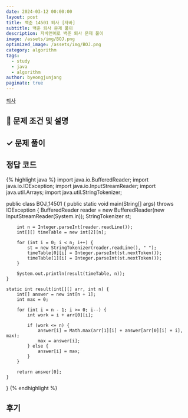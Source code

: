 ```yaml
---
date: 2024-03-12 00:00:00
layout: post
title: 백준 14501 퇴사 [자바]
subtitle: 백준 퇴사 문제 풀이
description: 자바언어로 백준 퇴사 문제 풀이
image: /assets/img/BOJ.png
optimized_image: /assets/img/BOJ.png
category: algorithm
tags:
  - study
  - java
  - algorithm
author: byeongjunjang
paginate: true
---
```


<a href="https://www.acmicpc.net/problem/14501">퇴사</a>

## 📌 문제 조건 및 설명


## ✓ 문제 풀이

## 정답 코드

{% highlight java %}
import java.io.BufferedReader;
import java.io.IOException;
import java.io.InputStreamReader;
import java.util.Arrays;
import java.util.StringTokenizer;

public class BOJ_14501 {
    public static void main(String[] args) throws IOException {
        BufferedReader reader = new BufferedReader(new InputStreamReader(System.in));
        StringTokenizer st;
        
        int n = Integer.parseInt(reader.readLine());
        int[][] timeTable = new int[2][n];

        for (int i = 0; i < n; i++) {
            st = new StringTokenizer(reader.readLine(), " ");
            timeTable[0][i] = Integer.parseInt(st.nextToken());
            timeTable[1][i] = Integer.parseInt(st.nextToken());
        }

        System.out.println(result(timeTable, n));
    }

    static int result(int[][] arr, int n) {
        int[] answer = new int[n + 1];
        int max = 0;

        for (int i = n - 1; i >= 0; i--) {
            int work = i + arr[0][i];

            if (work <= n) {
                answer[i] = Math.max(arr[1][i] + answer[arr[0][i] + i], max);
                max = answer[i];
            } else {
                answer[i] = max;
            }
        }

        return answer[0];
    }
}
{% endhighlight %}

## 후기


